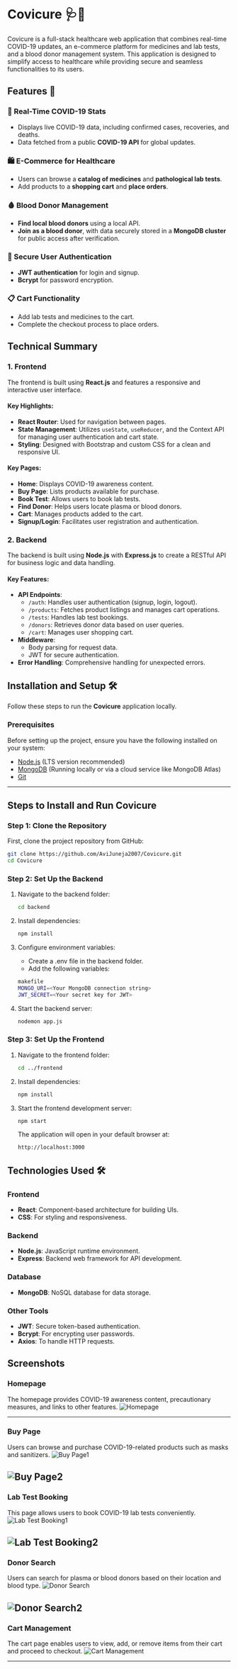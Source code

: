 # Covicure 🩺💊

Covicure is a full-stack healthcare web application that combines real-time COVID-19 updates, an e-commerce platform for medicines and lab tests, and a blood donor management system. This application is designed to simplify access to healthcare while providing secure and seamless functionalities to its users.

## Features 🚀
### 🦠 Real-Time COVID-19 Stats
- Displays live COVID-19 data, including confirmed cases, recoveries, and deaths.
- Data fetched from a public **COVID-19 API** for global updates.
### 🛍️ E-Commerce for Healthcare
- Users can browse a **catalog of medicines** and **pathological lab tests**.
- Add products to a **shopping cart** and **place orders**.
### 🩸 Blood Donor Management
- **Find local blood donors** using a local API.
- **Join as a blood donor**, with data securely stored in a **MongoDB cluster** for public access after verification.
### 🔐 Secure User Authentication
- **JWT authentication** for login and signup.
- **Bcrypt** for password encryption.
### 📋 Cart Functionality
- Add lab tests and medicines to the cart.
- Complete the checkout process to place orders.

## Technical Summary
### 1. Frontend 
The frontend is built using **React.js** and features a responsive and interactive user interface. 

#### Key Highlights:
- **React Router**: Used for navigation between pages.
- **State Management**: Utilizes `useState`, `useReducer`, and the Context API for managing user authentication and cart state.
- **Styling**: Designed with Bootstrap and custom CSS for a clean and responsive UI.

#### Key Pages:
- **Home**: Displays COVID-19 awareness content.
- **Buy Page**: Lists products available for purchase.
- **Book Test**: Allows users to book lab tests.
- **Find Donor**: Helps users locate plasma or blood donors.
- **Cart**: Manages products added to the cart.
- **Signup/Login**: Facilitates user registration and authentication.

### 2. Backend
The backend is built using **Node.js** with **Express.js** to create a RESTful API for business logic and data handling.

#### Key Features:
- **API Endpoints**:
  - `/auth`: Handles user authentication (signup, login, logout).
  - `/products`: Fetches product listings and manages cart operations.
  - `/tests`: Handles lab test bookings.
  - `/donors`: Retrieves donor data based on user queries.
  - `/cart`: Manages user shopping cart.
- **Middleware**:
  - Body parsing for request data.
  - JWT for secure authentication.
- **Error Handling**: Comprehensive handling for unexpected errors.

## Installation and Setup 🛠️

Follow these steps to run the **Covicure** application locally.

### Prerequisites
Before setting up the project, ensure you have the following installed on your system:
- [Node.js](https://nodejs.org/) (LTS version recommended)
- [MongoDB](https://www.mongodb.com/) (Running locally or via a cloud service like MongoDB Atlas)
- [Git](https://git-scm.com/)

---

## Steps to Install and Run Covicure

### Step 1: Clone the Repository
   First, clone the project repository from GitHub:
   ```bash
   git clone https://github.com/AviJuneja2007/Covicure.git
   cd Covicure
   ```

### Step 2: Set Up the Backend
1. Navigate to the backend folder:
   ```bash
   cd backend

2. Install dependencies:
   ```bash
   npm install
   ```
3. Configure environment variables:
   - Create a .env file in the backend folder.
   - Add the following variables:
   ```bash
   makefile
   MONGO_URI=<Your MongoDB connection string>
   JWT_SECRET=<Your secret key for JWT>
   ```

4. Start the backend server:
   ```bash
   nodemon app.js
   ```

### Step 3: Set Up the Frontend
1. Navigate to the frontend folder:
   ```bash
   cd ../frontend
   ```
      
2. Install dependencies:
   ```bash
   npm install
   ```
   
3. Start the frontend development server:
   ```bash
   npm start
   ```
   
   The application will open in your default browser at:
   ```bash
   http://localhost:3000
   ```

## Technologies Used 🛠️

### Frontend
- **React**: Component-based architecture for building UIs.
- **CSS**: For styling and responsiveness.

### Backend
- **Node.js**: JavaScript runtime environment.
- **Express**: Backend web framework for API development.

### Database
- **MongoDB**: NoSQL database for data storage.

### Other Tools
- **JWT**: Secure token-based authentication.
- **Bcrypt**: For encrypting user passwords.
- **Axios**: To handle HTTP requests.

## Screenshots

### Homepage
The homepage provides COVID-19 awareness content, precautionary measures, and links to other features.
![Homepage](https://github.com/AviJuneja2007/Covicure/blob/main/1.png?raw=true)

---

### Buy Page
Users can browse and purchase COVID-19-related products such as masks and sanitizers.
![Buy Page1](https://github.com/AviJuneja2007/Covicure/blob/main/2.1.png?raw=true)

![Buy Page2](https://github.com/AviJuneja2007/Covicure/blob/main/2.2.png?raw=true)
---

### Lab Test Booking
This page allows users to book COVID-19 lab tests conveniently.
![Lab Test Booking1](https://github.com/AviJuneja2007/Covicure/blob/main/3.1.png?raw=true)

![Lab Test Booking2](https://github.com/AviJuneja2007/Covicure/blob/main/3.2.png?raw=true)
---

### Donor Search
Users can search for plasma or blood donors based on their location and blood type.
![Donor Search](https://github.com/AviJuneja2007/Covicure/blob/main/4.1.png?raw=true)

![Donor Search2](https://github.com/AviJuneja2007/Covicure/blob/main/4.2.png?raw=true)
---

### Cart Management
The cart page enables users to view, add, or remove items from their cart and proceed to checkout.
![Cart Management](https://github.com/AviJuneja2007/Covicure/blob/main/5.png?raw=true)

---
